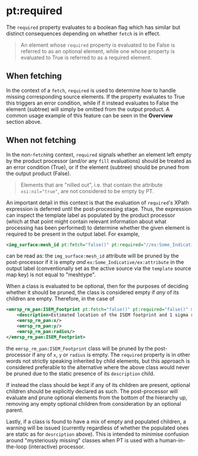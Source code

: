 # pt:required
The `required` property evaluates to a boolean flag which has similar but distinct consequences depending on whether
`fetch` is in effect.

> An element whose `required` property is evaluated to be False is referred to as an optional element, while one whose
property is evaluated to True is referred to as a required element.

## When fetching
In the context of a `fetch`, `required` is used to determine how to handle missing corresponding source elements.
If the property evaluates to True this triggers an error condition, while if it instead evaluates to False the element
(subtree) will simply be omitted from the output product. A common usage example of this feature can be seen in the
**Overview** section above.

## When not fetching
In the non-`fetch`ing context, `required` signals whether an element left empty by the product processor (and/or any `fill`
evaluations) should be treated as an error condition (True), or if the element (subtree) should be pruned
from the output product (False).

> Elements that are "nilled out", i.e. that contain the attribute `xsi:nil="true"`, are not considered to be empty by PT.

An important detail in this context is that the evaluation of `required`'s XPath expression is deferred until the
post-processing stage. Thus, the expression can inspect the template label as populated by the product processor (which at that
point might contain relevant information about what processing has been performed) to determine whether the given
element is required to be present in the output label. For example,
```xml
<img_surface:mesh_id pt:fetch="false()" pt:required="//ex:Some_Indicative/ex:attribute == 'meshtype'" pt:sources="template"/>
```
can be read as: the `img_surface:mesh_id` attribute will be pruned by the post-processor if it is empty *and*
`ex:Some_Indicative/ex:attribute` in the output label (conventionally set as the active source via the `template`
source map key) is not equal to "meshtype".

When a class is evaluated to be optional, then for the purposes of deciding whether it should be pruned, the class is
considered empty if *any* of its children are empty. Therefore, in the case of
```xml
<emrsp_rm_pan:ISEM_Footprint pt:fetch="false()" pt:required="false()" >
    <description>Estimated location of the ISEM footprint and 1 sigma radius, based on the focus distance</description> 
    <emrsp_rm_pan:x/>
    <emrsp_rm_pan:y/>
    <emrsp_rm_pan:radius/>
</emrsp_rm_pan:ISEM_Footprint>
```
the `emrsp_rm_pan:ISEM_Footprint` class will be pruned by the post-processor if any of `x`, `y` or `radius` is empty.
The `required` property is in other words not strictly speaking inherited by child elements, but this approach is
considered preferable to the alternative where the above class would never be pruned due to the static presence of its
`description` child.

If instead the class should be kept if any of its children are present, optional children should be explicitly declared
as such. The post-processor will evaluate and prune optional elements from the bottom of the hierarchy up, removing any
empty optional children from consideration by an optional parent.

Lastly, if a class is found to have a mix of empty and populated children, a warning will be issued (currently
regardless of whether the populated ones are static as for `desrciption` above). This is intended to minimise confusion
around "mysteriously missing" classes when PT is used with a human-in-the-loop (interactive) processor.
